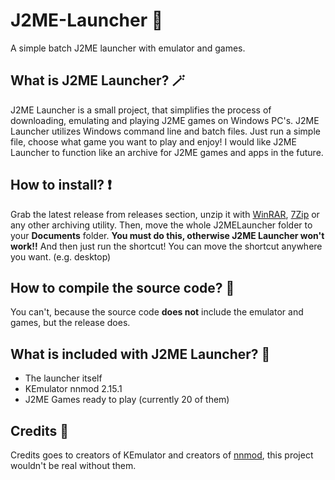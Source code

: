 # J2ME-Launcher 🥇
A simple batch J2ME launcher with emulator and games.
## What is J2ME Launcher? 🪄
J2ME Launcher is a small project, that simplifies the process of downloading, emulating and playing J2ME games on Windows PC's. J2ME Launcher utilizes Windows command line and batch files. Just run a simple file, choose what game you want to play and enjoy! I would like J2ME Launcher to function like an archive for J2ME games and apps in the future.
## How to install? ❗
Grab the latest release from releases section, unzip it with [WinRAR](https://www.win-rar.com/start.html?&L=17), [7Zip](https://www.7-zip.org/) or any other archiving utility. Then, move the whole J2MELauncher folder to your **Documents** folder. **You must do this, otherwise J2ME Launcher won't work!!** And then just run the shortcut! You can move the shortcut anywhere you want. (e.g. desktop)
## How to compile the source code? 🧩
You can't, because the source code **does not** include the emulator and games, but the release does.
## What is included with J2ME Launcher? 🎁
- The launcher itself
- KEmulator nnmod 2.15.1
- J2ME Games ready to play (currently 20 of them)
## Credits 🫶
Credits goes to creators of KEmulator and creators of [nnmod](https://nnp.nnchan.ru/kem/), this project wouldn't be real without them.